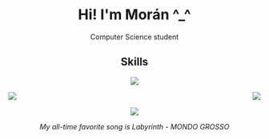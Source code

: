 

<h1 align="center">Hi! I'm Morán ^_^</h1>
<p align="center">Computer Science student</p>


<h2 align="center">Skills</h2>
<p align="center">
  <a href="https://skillicons.dev">
    <img src="https://skillicons.dev/icons?i=azure,cs,dotnet,py,mysql,&theme=dark" />
  </a>
</p>



<img align="left"  src="https://github-readme-stats.vercel.app/api/top-langs/?username=Mor4n&theme=vue-dark&show_icons=true&hide_border=true&layout=compact"/>
<img align="right" src="https://github-readme-stats.vercel.app/api?username=Mor4n&theme=vue-dark&show_icons=true&hide_border=true&count_private=true"/>

<br/>
<p align="center"><img src="https://64.media.tumblr.com/d11513f2d1c3bb9de402e0e3e810f322/7189806760bf49e3-bc/s540x810/ed4a27e2c3b9fc1e54043ab1f710b26b9d1f4f0f.gif"></p>
<p align="center"><i>My all-time favorite song is Labyrinth - MONDO GROSSO </i></p>
<!--
### Hi there 👋
**Mor4n/Mor4n** is a ✨ _special_ ✨ repository because its `README.md` (this file) appears on your GitHub profile.
  <img src="https://skillicons.dev/icons?i=git,kubernetes,docker,c,vim](https://skillicons.dev/icons?i=azure,cs,dotnet,py,mysql,&theme=dark" />
Here are some ideas to get you started:

- 🔭 I’m currently working on ...
- 🌱 I’m currently learning ...
- 👯 I’m looking to collaborate on ...
- 🤔 I’m looking for help with ...
- 💬 Ask me about ...
- 📫 How to reach me: ...
- 😄 Pronouns: ...
- ⚡ Fun fact: ...
-->
